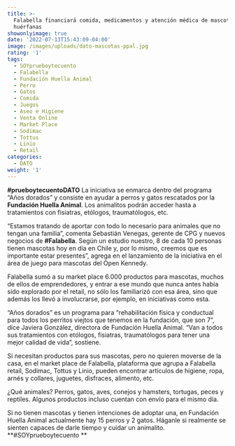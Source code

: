 ```yaml
---
title: >-
  Falabella financiará comida, medicamentos y atención médica de mascotas
  huérfanas
showonlyimage: true
date: '2022-07-13T15:43:09-04:00'
image: /images/uploads/dato-mascotas-ppal.jpg
rating: '1'
tags:
  - SOYprueboytecuento
  - Falabella
  - Fundación Huella Animal
  - Perro
  - Gatos
  - Comida
  - Juegos
  - Aseo e Higiene
  - Venta Online
  - Market Place
  - Sodimac
  - Tottus
  - Linio
  - Retail
categories:
  - DATO
weight: '1'
---
```

**\#prueboytecuentoDATO** La iniciativa se enmarca dentro del programa “Años dorados” y consiste en ayudar a perros y gatos rescatados por la **Fundación Huella Animal**. Los animalitos podrán acceder hasta a tratamientos con fisiatras, etólogos, traumatólogos, etc.

<!--more-->

“Estamos tratando de aportar con todo lo necesario para animales que no tengan una familia”, comenta Sebastián Venegas, gerente de CPG y nuevos negocios de **\#Falabella**. Según un estudio nuestro, 8 de cada 10 personas tienen mascotas hoy en día en Chile y, por lo mismo, creemos que es importante estar presentes”, agrega en el lanzamiento de la iniciativa en el área de juego para mascotas del Open Kennedy.



Falabella sumó a su market place 6.000 productos para mascotas, muchos de ellos de emprendedores, y entrar a ese mundo que nunca antes había sido explorado por el retail, no sólo los familiarizó con esa área, sino que además los llevó a involucrarse, por ejemplo, en iniciativas como esta.



“Años dorados” es un programa para “rehabilitación física y conductual para todos los perritos viejtos que tenemos en la fundación, que son 7”, dice Javiera González, directora de Fundación Huella Animal. “Van a todos sus tratamientos con etólogos, fisiatras, traumatólogos para tener una mejor calidad de vida”, sostiene. 



Si necesitan productos para sus mascotas, pero no quieren moverse de la casa, en el market place de Falabella, plataforma que agrupa a Falabella retail, Sodimac,Tottus y Linio, pueden encontrar artículos de higiene, ropa, arnés y collares, juguetes, disfraces, alimento, etc.



¿Qué animales? Perros, gatos, aves, conejos y hamsters, tortugas, peces y reptiles. Algunos productos incluso cuentan con envío para el mismo día.



Si no tienen mascotas y tienen intenciones de adoptar una, en Fundación Huella Animal actualmente hay 15 perros y 2 gatos. Háganle si realmente se sienten capaces de darle tiempo y cuidar un animalito. **\#SOYprueboytecuento**

